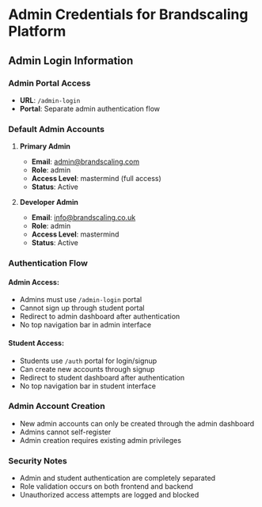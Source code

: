 # Admin Credentials for Brandscaling Platform

## Admin Login Information

### Admin Portal Access
- **URL**: `/admin-login`
- **Portal**: Separate admin authentication flow

### Default Admin Accounts

1. **Primary Admin**
   - **Email**: admin@brandscaling.com
   - **Role**: admin
   - **Access Level**: mastermind (full access)
   - **Status**: Active

2. **Developer Admin**
   - **Email**: info@brandscaling.co.uk
   - **Role**: admin
   - **Access Level**: mastermind
   - **Status**: Active

### Authentication Flow

#### Admin Access:
- Admins must use `/admin-login` portal
- Cannot sign up through student portal
- Redirect to admin dashboard after authentication
- No top navigation bar in admin interface

#### Student Access:
- Students use `/auth` portal for login/signup
- Can create new accounts through signup
- Redirect to student dashboard after authentication
- No top navigation bar in student interface

### Admin Account Creation
- New admin accounts can only be created through the admin dashboard
- Admins cannot self-register
- Admin creation requires existing admin privileges

### Security Notes
- Admin and student authentication are completely separated
- Role validation occurs on both frontend and backend
- Unauthorized access attempts are logged and blocked